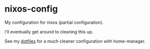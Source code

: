 # nixos-config
My configuration for nixos (partial configuration).

I'll eventually get around to cleaning this up.

See my [dotfiles](https://github.com/berbiche/dotfiles) for a much cleaner configuration
with home-manager.
